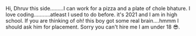 Hi, Dhruv this side.........I can work for a pizza and a plate of chole bhature.
I love coding...........atleast I used to do before.
it's 2021 and I am in high school.
If you are thinking of oh! this boy got some real brain....hmmm I should ask him for placement. Sorry you can't hire me I am under 18 😎.
